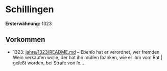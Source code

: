 # Schillingen

**Ersterwähnung:** 1323

## Vorkommen
- 1323: [jahre/1323/README.md](../jahre/1323/README.md) – Ebenſo hat er verordnet, wer fremden Wein verkaufen
wolle, der hat ihn müſſen ſhänken, wie er ihm vom Rat |
geſeßt worden, bei Strafe von ſo...
